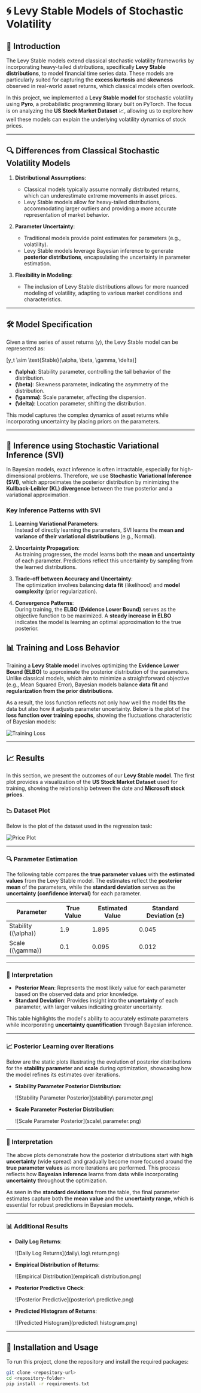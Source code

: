 # 🌀 Levy Stable Models of Stochastic Volatility

## 📖 Introduction

The Levy Stable models extend classical stochastic volatility frameworks by incorporating heavy-tailed distributions, specifically **Levy Stable distributions**, to model financial time series data. These models are particularly suited for capturing the **excess kurtosis** and **skewness** observed in real-world asset returns, which classical models often overlook.

In this project, we implemented a **Levy Stable model** for stochastic volatility using **Pyro**, a probabilistic programming library built on PyTorch. The focus is on analyzing the **US Stock Market Dataset** 📈, allowing us to explore how well these models can explain the underlying volatility dynamics of stock prices.

---

## 🔍 Differences from Classical Stochastic Volatility Models

1. **Distributional Assumptions**:
   - Classical models typically assume normally distributed returns, which can underestimate extreme movements in asset prices.
   - Levy Stable models allow for heavy-tailed distributions, accommodating larger outliers and providing a more accurate representation of market behavior.

2. **Parameter Uncertainty**:
   - Traditional models provide point estimates for parameters (e.g., volatility).
   - Levy Stable models leverage Bayesian inference to generate **posterior distributions**, encapsulating the uncertainty in parameter estimation.

3. **Flexibility in Modeling**:
   - The inclusion of Levy Stable distributions allows for more nuanced modeling of volatility, adapting to various market conditions and characteristics.

---

## 🛠️ Model Specification

Given a time series of asset returns \(y\), the Levy Stable model can be represented as:

\[y_t \sim \text{Stable}(\alpha, \beta, \gamma, \delta)\]

- **\(\alpha\)**: Stability parameter, controlling the tail behavior of the distribution.
- **\(\beta\)**: Skewness parameter, indicating the asymmetry of the distribution.
- **\(\gamma\)**: Scale parameter, affecting the dispersion.
- **\(\delta\)**: Location parameter, shifting the distribution.

This model captures the complex dynamics of asset returns while incorporating uncertainty by placing priors on the parameters.

---

## 🔄 Inference using Stochastic Variational Inference (SVI)

In Bayesian models, exact inference is often intractable, especially for high-dimensional problems. Therefore, we use **Stochastic Variational Inference (SVI)**, which approximates the posterior distribution by minimizing the **Kullback-Leibler (KL) divergence** between the true posterior and a variational approximation.

### Key Inference Patterns with SVI

1. **Learning Variational Parameters**:  
   Instead of directly learning the parameters, SVI learns the **mean and variance of their variational distributions** (e.g., Normal).

2. **Uncertainty Propagation**:  
   As training progresses, the model learns both the **mean** and **uncertainty** of each parameter. Predictions reflect this uncertainty by sampling from the learned distributions.

3. **Trade-off between Accuracy and Uncertainty**:  
   The optimization involves balancing **data fit** (likelihood) and **model complexity** (prior regularization). 

4. **Convergence Patterns**:  
   During training, the **ELBO (Evidence Lower Bound)** serves as the objective function to be maximized. A **steady increase in ELBO** indicates the model is learning an optimal approximation to the true posterior.

## 📊 Training and Loss Behavior

Training a **Levy Stable model** involves optimizing the **Evidence Lower Bound (ELBO)** to approximate the posterior distribution of the parameters. Unlike classical models, which aim to minimize a straightforward objective (e.g., Mean Squared Error), Bayesian models balance **data fit** and **regularization from the prior distributions**.

As a result, the loss function reflects not only how well the model fits the data but also how it adjusts parameter uncertainty. Below is the plot of the **loss function over training epochs**, showing the fluctuations characteristic of Bayesian models:

![Training Loss](plots/training20%loss.png)

---

## 📈 Results

In this section, we present the outcomes of our **Levy Stable model**. The first plot provides a visualization of the **US Stock Market Dataset** used for training, showing the relationship between the date and **Microsoft stock prices**.

### 📉 Dataset Plot

Below is the plot of the dataset used in the regression task:

![Price Plot](price.png)

---

### 🔍 Parameter Estimation

The following table compares the **true parameter values** with the **estimated values** from the Levy Stable model. The estimates reflect the **posterior mean** of the parameters, while the **standard deviation** serves as the **uncertainty (confidence interval)** for each parameter.

| Parameter               | True Value | Estimated Value | Standard Deviation (±) |
|-------------------------|------------|-----------------|------------------------|
| Stability \((\alpha)\)  | 1.9        | 1.895           | 0.045                  |
| Scale \((\gamma)\)      | 0.1        | 0.095           | 0.012                  |

---

### 📖 Interpretation

- **Posterior Mean**: Represents the most likely value for each parameter based on the observed data and prior knowledge.
- **Standard Deviation**: Provides insight into the **uncertainty** of each parameter, with larger values indicating greater uncertainty.

This table highlights the model's ability to accurately estimate parameters while incorporating **uncertainty quantification** through Bayesian inference.

---

### 📈 Posterior Learning over Iterations

Below are the static plots illustrating the evolution of posterior distributions for the **stability parameter** and **scale** during optimization, showcasing how the model refines its estimates over iterations.

- **Stability Parameter Posterior Distribution**:
  
  ![Stability Parameter Posterior](stability\ parameter.png)

- **Scale Parameter Posterior Distribution**:
  
  ![Scale Parameter Posterior](scale\ parameter.png)

---

### 📖 Interpretation

The above plots demonstrate how the posterior distributions start with **high uncertainty** (wide spread) and gradually become more focused around the **true parameter values** as more iterations are performed. This process reflects how **Bayesian inference** learns from data while incorporating **uncertainty** throughout the optimization.

As seen in the **standard deviations** from the table, the final parameter estimates capture both the **mean value** and the **uncertainty range**, which is essential for robust predictions in Bayesian models.

---

### 📊 Additional Results

- **Daily Log Returns**:

  ![Daily Log Returns](daily\ log\ return.png)

- **Empirical Distribution of Returns**:

  ![Empirical Distribution](empirical\ distribution.png)

- **Posterior Predictive Check**:

  ![Posterior Predictive](posterior\ predictive.png)

- **Predicted Histogram of Returns**:

  ![Predicted Histogram](predicted\ histogram.png)

---

## 📁 Installation and Usage

To run this project, clone the repository and install the required packages:

```bash
git clone <repository-url>
cd <repository-folder>
pip install -r requirements.txt
